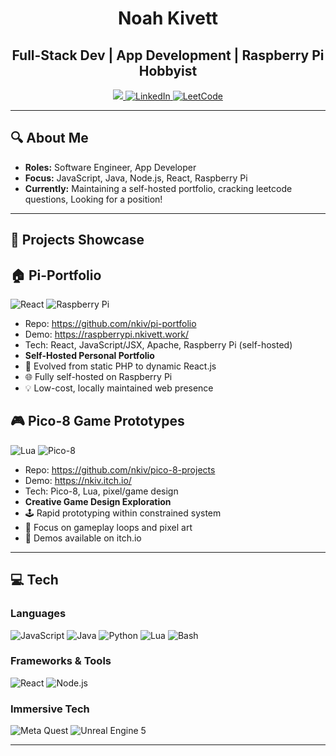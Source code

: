 <h1 align="center">Noah Kivett</h1>
<h2 align="center">Full-Stack Dev | App Development | Raspberry Pi Hobbyist</h2>

<p align="center">
  <a href="https://raspberrypi.nkivett.work/">
    <img src="https://img.shields.io/badge/Portfolio-9cf?style=for-the-badge&logo=persona&logoColor=white" />
  </a>
  <a href="https://linkedin.com/in/nkiv">
    <img src="https://img.shields.io/badge/LinkedIn-blue?style=for-the-badge&logo=linkedin&logoColor=white" alt="LinkedIn"/>
  </a>
  <a href="https://leetcode.com/u/ntop1/">
    <img src="https://img.shields.io/badge/LeetCode-FFA116?style=for-the-badge&logo=leetcode&logoColor=black" alt="LeetCode"/>
  </a>
</p>

---

## 🔍 About Me
- **Roles:** Software Engineer, App Developer
- **Focus:** JavaScript, Java, Node.js, React, Raspberry Pi
- **Currently:** Maintaining a self-hosted portfolio, cracking leetcode questions, Looking for a position!

---

## 🚀 Projects Showcase

## 🏠 Pi-Portfolio
![React](https://img.shields.io/badge/React-61DAFB?style=round-square&logo=react&logoColor=black)
![Raspberry Pi](https://img.shields.io/badge/Raspberry%20Pi-C51A4A?style=round-square&logo=raspberry-pi)
- Repo: https://github.com/nkiv/pi-portfolio
- Demo: https://raspberrypi.nkivett.work/
- Tech: React, JavaScript/JSX, Apache, Raspberry Pi (self-hosted)
- **Self-Hosted Personal Portfolio**
- 🔧 Evolved from static PHP to dynamic React.js
- 🌐 Fully self-hosted on Raspberry Pi
- 💡 Low-cost, locally maintained web presence

## 🎮 Pico-8 Game Prototypes
![Lua](https://img.shields.io/badge/Lua-2C2D72?style=round-square&logo=lua)
![Pico-8](https://img.shields.io/badge/Pico--8-FF004D?style=round-square)
- Repo: https://github.com/nkiv/pico-8-projects
- Demo: https://nkiv.itch.io/
- Tech: Pico-8, Lua, pixel/game design
- **Creative Game Design Exploration**
- 🕹️ Rapid prototyping within constrained system
- 🎨 Focus on gameplay loops and pixel art
- 🚀 Demos available on itch.io

---

## 💻 Tech

### Languages
![JavaScript](https://img.shields.io/badge/JavaScript-F7DF1E?style=round-square&logo=javascript&logoColor=black)
![Java](https://img.shields.io/badge/Java-ED8B00?style=round-square&logo=java&logoColor=white)
![Python](https://img.shields.io/badge/Python-3776AB?style=round-square&logo=python&logoColor=white)
![Lua](https://img.shields.io/badge/Lua-2C2D72?style=round-square&logo=lua)
![Bash](https://img.shields.io/badge/Bash-4EAA25?style=round-square&logo=gnu-bash)

### Frameworks & Tools
![React](https://img.shields.io/badge/React-61DAFB?style=round-square&logo=react)
![Node.js](https://img.shields.io/badge/Node.js-339933?style=round-square&logo=nodedotjs)

### Immersive Tech
![Meta Quest](https://img.shields.io/badge/Meta%20Quest-1A73E8?style=round-square&logo=oculus&logoColor=white)
![Unreal Engine 5](https://img.shields.io/badge/Unreal%20Engine%205-000000?style=round-square&logo=unrealengine&logoColor=white&labelColor=000000)

---
